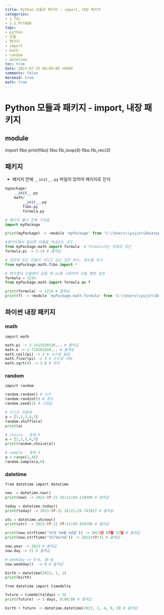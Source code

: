 ```yaml
---
title: Python 모듈과 패키지 - import, 내장 패키지
categories:
- 1.TIL
- 1-2.PYTHON
tags:
- python
- 모듈
- 패키지
- import
- math
- random
- datetime
toc: true
date: 2023-07-25 00:00:00 +0900
comments: false
mermaid: true
math: true
---
```

# Python 모듈과 패키지 - import, 내장 패키지

## module
import fibo
print(fibo)
fibo.fib_loop(4)
fibo.fib_rec(3)

## 패키지
- 패키지 안에 `__init__.py` 파일이 있어야 패키지로 인식

```python
mypackage/
    __init__.py
    math/
        __init__.py
        fibo.py
        formula.py
```


```python
# 패키지 폴더 전체 가져옴
import myPackage

print(myPackage) -> <module 'myPackage' from 'C:\\Users\\yujin\\Desktop\\camp29\\python\\myPackage\\__init__.py'>  # 출력값

#패키지에서 필요한 모듈을 꺼내오는 코드
from myPackage.math import formula  # formula라는 파일로 접근
formula.pi -> 3.14 # 출력값

# 경로에 있는 모듈이 가지고 있는 모든 변수, 함수를 추가
from myPackage.math.fibo import *

# 변수명과 모듈명이 같을 때 as를 사용하여 모듈 별명 설정
formula = 1234
from myPackage.math import formula as f

print(formula) -> 1234 # 출력값
print(f) -> <module 'myPackage.math.formula' from 'C:\\Users\\yujin\\Desktop\\camp29\\python\\myPackage\\math\\formula.py'> # 출력값
 ```

## 파이썬 내장 패키지
### math
`import math`
```python
math.pi -> 3.1415926536... # 출력값
math.e -> 2.718281828... # 출력값
math.ceil(pi) -> 4 # 소수점 올림
math.floor(pi) -> 3 # 소수점 내림
math.sqrt(9) -> 3.0 # 루트
```

### random
`import random`
```python
random.random() # 소수
random.randint() # 정수
random.seed(1) # 고정값

# 리스트 섞을때
a = [1,2,3,4,5]
random.shuffle(a) 
print(a)

# choice - 중복 O
a = [1,2,3,4,5]
print(random.choice(a))

# sample - 중복 X
a = range(1,46)
random.sample(a,6)
```

### datetime
`from datetime import datetime`
```python
now  = datetime.now()
print(now) -> 2023-07-31 16:21:04.110400 # 출력값

today = datetime.today()
print(today) -> 2023-07-31 16:21:29.741927 # 출력값

utc = datetime.utcnow()
print(utc) -> 2023-07-31 07:23:49.459180 # 출력값

print(now.strftime('%Y년 %m월 %d일')) -> 2023년 07월 31일 # 출력값
print(now.strftime('%Y/%m/%d')) -> 2023/07/31 # 출력값

now.year -> 2023 # 출력값
now.day -> 31 # 출력값

# weekday => 0~6, 월~일
now.weekday()  -> 0 # 출력값

birth = datetime(2023, 1, 1)
print(birth)
```

`from datetime import timedelta`
```python
future = timedelta(days = 3)
print(future) -> 3 days, 0:00:00 # 출력값

birth + future -> datetime.datetime(2023, 1, 4, 0, 0) # 출력값
```
